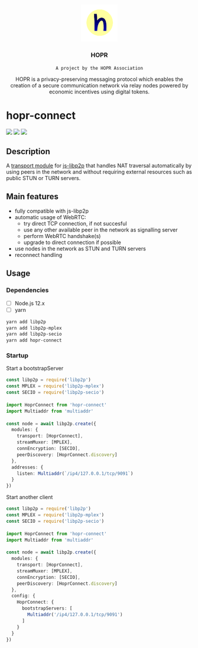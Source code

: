 <!-- INTRODUCTION -->
<p align="center">
  <a href="https://hoprnet.org" target="_blank" rel="noopener noreferrer">
    <img width="100" src="https://github.com/hoprnet/hopr-assets/blob/master/v1/logo/hopr_logo_padded.png?raw=true" alt="HOPR Logo">
  </a>
  
  <!-- Title Placeholder -->
  <h3 align="center">HOPR</h3>
  <p align="center">
    <code>A project by the HOPR Association</code>
  </p>
  <p align="center">
    HOPR is a privacy-preserving messaging protocol which enables the creation of a secure communication network via relay nodes powered by economic incentives using digital tokens.
  </p>
</p>

# hopr-connect

[![](https://github.com/libp2p/js-libp2p-interfaces/raw/master/src/transport/img/badge.png)](https://github.com/libp2p/js-libp2p-interfaces/tree/master/src/transport)
[![](https://github.com/libp2p/js-libp2p-interfaces/raw/master/src/connection/img/badge.png)](https://github.com/libp2p/js-libp2p-interfaces/tree/master/src/connection)
[![](https://github.com/libp2p/js-libp2p-interfaces/raw/master/src/peer-discovery/img/badge.png)](https://github.com/libp2p/js-libp2p-interfaces/tree/master/src/peer-discovery)

## Description

A [transport module](https://github.com/libp2p/js-libp2p-interfaces/tree/master/src/transport) for [js-libp2p](https://github.com/libp2p/js-libp2p) that handles NAT traversal automatically by using peers in the network and without requiring external resources such as public STUN or TURN servers.

## Main features

- fully compatible with js-libp2p
- automatic usage of WebRTC:
  - try direct TCP connection, if not succesful
  - use any other available peer in the network as signalling server
  - perform WebRTC handshake(s)
  - upgrade to direct connection if possible
- use nodes in the network as STUN and TURN servers
- reconnect handling

## Usage

### Dependencies

- [ ] Node.js 12.x
- [ ] yarn

```sh
yarn add libp2p
yarn add libp2p-mplex
yarn add libp2p-secio
yarn add hopr-connect
```

### Startup

Start a bootstrapServer

```ts
const libp2p = require('libp2p')
const MPLEX = require('libp2p-mplex')
const SECIO = require('libp2p-secio')

import HoprConnect from 'hopr-connect'
import Multiaddr from 'multiaddr'

const node = await libp2p.create({
  modules: {
    transport: [HoprConnect],
    streamMuxer: [MPLEX],
    connEncryption: [SECIO],
    peerDiscovery: [HoprConnect.discovery]
  },
  addresses: {
    listen: Multiaddr(`/ip4/127.0.0.1/tcp/9091`)
  }
})
```

Start another client

```ts
const libp2p = require('libp2p')
const MPLEX = require('libp2p-mplex')
const SECIO = require('libp2p-secio')

import HoprConnect from 'hopr-connect'
import Multiaddr from 'multiaddr'

const node = await libp2p.create({
  modules: {
    transport: [HoprConnect],
    streamMuxer: [MPLEX],
    connEncryption: [SECIO],
    peerDiscovery: [HoprConnect.discovery]
  },
  config: {
    HoprConnect: {
      bootstrapServers: [
        Multiaddr('/ip4/127.0.0.1/tcp/9091')
      ]
    }
  }
})
```
